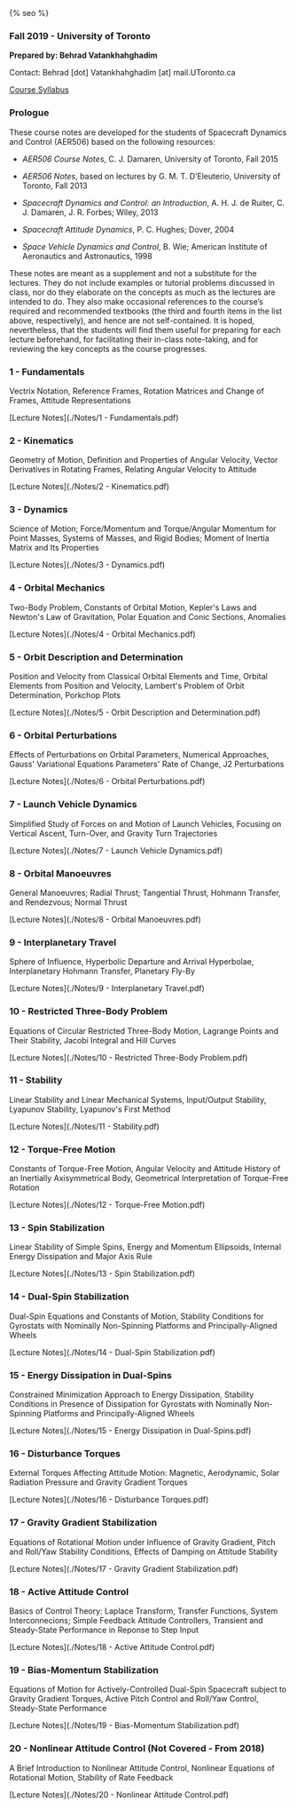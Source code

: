 <meta name="google-site-verification" content="-3o-vGulwnDp_mm7-qeuggC_dB1nA3xNJHX4I1P8L_g" />
{% seo %}

### Fall 2019 - University of Toronto

**Prepared by: Behrad Vatankhahghadim**

Contact: Behrad [dot] Vatankhahghadim [at] mail.UToronto.ca

[Course Syllabus](./Syllabus.pdf)

### Prologue

These course notes are developed for the students of Spacecraft Dynamics and Control (AER506) based on
the following resources:

- *AER506 Course Notes*, C. J. Damaren, University of Toronto, Fall 2015

- *AER506 Notes*, based on lectures by G. M. T. D’Eleuterio, University of Toronto, Fall 2013

- *Spacecraft Dynamics and Control: an Introduction*, A. H. J. de Ruiter, C. J. Damaren, J. R. Forbes; Wiley, 2013

- *Spacecraft Attitude Dynamics*, P. C. Hughes; Dover, 2004

- *Space Vehicle Dynamics and Control*, B. Wie; American Institute of Aeronautics and Astronautics, 1998

These notes are meant as a supplement and not a substitute for the lectures. They do not include examples 
or tutorial problems discussed in class, nor do they elaborate on the concepts as much as the lectures are
intended to do. They also make occasional references to the course’s required and recommended textbooks
(the third and fourth items in the list above, respectively), and hence are not self-contained. It is hoped,
nevertheless, that the students will find them useful for preparing for each lecture beforehand, for facilitating
their in-class note-taking, and for reviewing the key concepts as the course progresses.

### 1 - Fundamentals 

Vectrix Notation, Reference Frames, Rotation Matrices and Change of Frames, Attitude Representations

[Lecture Notes](./Notes/1 - Fundamentals.pdf)


### 2 - Kinematics 

Geometry of Motion, Definition and Properties of Angular Velocity, Vector Derivatives in Rotating Frames, Relating Angular Velocity to Attitude

[Lecture Notes](./Notes/2 - Kinematics.pdf)

### 3 - Dynamics 
 
Science of Motion; Force/Momentum and Torque/Angular Momentum for Point Masses, Systems of Masses, and Rigid Bodies; Moment of Inertia Matrix and Its Properties

[Lecture Notes](./Notes/3 - Dynamics.pdf)

### 4 - Orbital Mechanics 
 
Two-Body Problem, Constants of Orbital Motion, Kepler's Laws and Newton's Law of Gravitation, Polar Equation and Conic Sections, Anomalies

[Lecture Notes](./Notes/4 - Orbital Mechanics.pdf)

### 5 - Orbit Description and Determination 

Position and Velocity from Classical Orbital Elements and Time, Orbital Elements from Position and Velocity, Lambert's Problem of Orbit Determination, Porkchop Plots

[Lecture Notes](./Notes/5 - Orbit Description and Determination.pdf)

### 6 - Orbital Perturbations 
 
Effects of Perturbations on Orbital Parameters, Numerical Approaches, Gauss' Variational Equations Parameters' Rate of Change, J2 Perturbations

[Lecture Notes](./Notes/6 - Orbital Perturbations.pdf)

### 7 - Launch Vehicle Dynamics 
 
Simplified Study of Forces on and Motion of Launch Vehicles, Focusing on Vertical Ascent, Turn-Over, and Gravity Turn Trajectories

[Lecture Notes](./Notes/7 - Launch Vehicle Dynamics.pdf)

### 8 - Orbital Manoeuvres 
 
General Manoeuvres; Radial Thrust; Tangential Thrust, Hohmann Transfer, and Rendezvous; Normal Thrust

[Lecture Notes](./Notes/8 - Orbital Manoeuvres.pdf)

### 9 - Interplanetary Travel 

Sphere of Influence, Hyperbolic Departure and Arrival Hyperbolae, Interplanetary Hohmann Transfer, Planetary Fly-By

[Lecture Notes](./Notes/9 - Interplanetary Travel.pdf)

### 10 - Restricted Three-Body Problem 
 
Equations of Circular Restricted Three-Body Motion, Lagrange Points and Their Stability, Jacobi Integral and Hill Curves

[Lecture Notes](./Notes/10 - Restricted Three-Body Problem.pdf)

### 11 - Stability 

Linear Stability and Linear Mechanical Systems, Input/Output Stability, Lyapunov Stability, Lyapunov's First Method

[Lecture Notes](./Notes/11 - Stability.pdf)

### 12 - Torque-Free Motion 
 
Constants of Torque-Free Motion, Angular Velocity and Attitude History of an Inertially Axisymmetrical Body, Geometrical Interpretation of Torque-Free Rotation

[Lecture Notes](./Notes/12 - Torque-Free Motion.pdf)

### 13 - Spin Stabilization 
 
Linear Stability of Simple Spins, Energy and Momentum Ellipsoids, Internal Energy Dissipation and Major Axis Rule

[Lecture Notes](./Notes/13 - Spin Stabilization.pdf)

### 14 - Dual-Spin Stabilization 

Dual-Spin Equations and Constants of Motion, Stability Conditions for Gyrostats with Nominally Non-Spinning Platforms and Principally-Aligned Wheels

[Lecture Notes](./Notes/14 - Dual-Spin Stabilization.pdf)

### 15 - Energy Dissipation in Dual-Spins 
 
Constrained Minimization Approach to Energy Dissipation, Stability Conditions in Presence of Dissipation for Gyrostats with Nominally Non-Spinning Platforms and Principally-Aligned Wheels

[Lecture Notes](./Notes/15 - Energy Dissipation in Dual-Spins.pdf)

### 16 - Disturbance Torques 

External Torques Affecting Attitude Motion: Magnetic, Aerodynamic, Solar Radiation Pressure and Gravity Gradient Torques 

[Lecture Notes](./Notes/16 - Disturbance Torques.pdf)

### 17 - Gravity Gradient Stabilization 

Equations of Rotational Motion under Influence of Gravity Gradient, Pitch and Roll/Yaw Stability Conditions, Effects of Damping on Attitude Stability

[Lecture Notes](./Notes/17 - Gravity Gradient Stabilization.pdf)

### 18 - Active Attitude Control 

Basics of Control Theory: Laplace Transform, Transfer Functions, System Interconnecions; Simple Feedback Attitude Controllers, Transient and Steady-State Performance in Reponse to Step Input

[Lecture Notes](./Notes/18 - Active Attitude Control.pdf)

### 19 - Bias-Momentum Stabilization 
 
Equations of Motion for Actively-Controlled Dual-Spin Spacecraft subject to Gravity Gradient Torques, Active Pitch Control and Roll/Yaw Control, Steady-State Performance

[Lecture Notes](./Notes/19 - Bias-Momentum Stabilization.pdf)

### 20 - Nonlinear Attitude Control (Not Covered - From 2018)
 
A Brief Introduction to Nonlinear Attitude Control, Nonlinear Equations of Rotational Motion, Stability of Rate Feedback

[Lecture Notes](./Notes/20 - Nonlinear Attitude Control.pdf)
